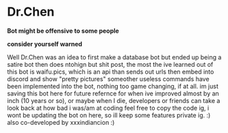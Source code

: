 # Dr.Chen
****Bot might be offensive to some people****

****consider yourself warned****


Well Dr.Chen was an idea to first make a database bot but ended up being a satire bot then does ntohign but shit post, the most the ive learned out of this bot is waifu.pics, which is an api than sends out urls then embed into discord and show "pretty pictures"
someother useless commands have been implemented into the bot, nothing too game changing, if at all. 
im just saving this bot here for future refernce for when ive improved almost by an inch (10 years or so), or maybe when I die, developers or friends can take a look back at how bad i was/am at coding
feel free to copy the code ig, i wont be updating the bot on here, so ill keep some features private ig. :)
also co-developed by xxxindiancion :)

